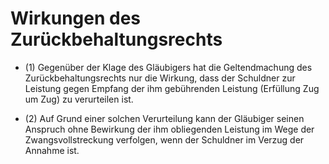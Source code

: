 # Wirkungen des Zurückbehaltungsrechts

- (1) Gegenüber der Klage des Gläubigers hat die Geltendmachung des Zurückbehaltungsrechts nur die Wirkung, dass der Schuldner zur Leistung gegen Empfang der ihm gebührenden Leistung (Erfüllung Zug um Zug) zu verurteilen ist.

- (2) Auf Grund einer solchen Verurteilung kann der Gläubiger seinen Anspruch ohne Bewirkung der ihm obliegenden Leistung im Wege der Zwangsvollstreckung verfolgen, wenn der Schuldner im Verzug der Annahme ist.

